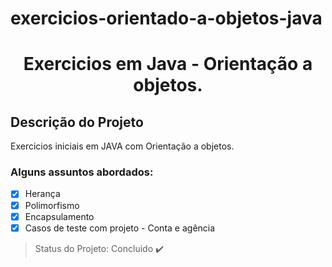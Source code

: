 # exercicios-orientado-a-objetos-java
<h1 align="center"> Exercicios em Java - Orientação a objetos. </h1>

## Descrição do Projeto
<p align="justify"> Exercicios iniciais em JAVA com Orientação a objetos.</p>

### Alguns assuntos abordados:

- [X] Herança
- [X] Polimorfismo
- [X] Encapsulamento
- [X] Casos de teste com projeto - Conta e agência

> Status do Projeto: Concluido :heavy_check_mark:


